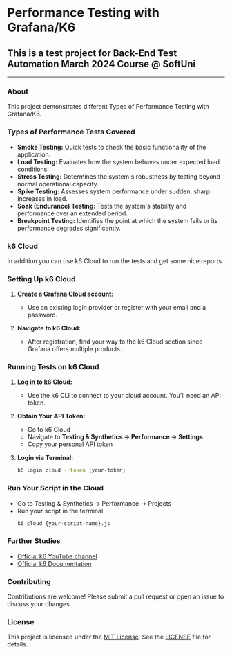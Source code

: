 # Performance Testing with Grafana/K6
## This is a test project for Back-End Test Automation March 2024 Course @ SoftUni
---
### About
This project demonstrates different Types of Performance Testing with Grafana/K6.

### Types of Performance Tests Covered
- **Smoke Testing:** Quick tests to check the basic functionality of the application.
- **Load Testing:** Evaluates how the system behaves under expected load conditions.
- **Stress Testing:** Determines the system's robustness by testing beyond normal operational capacity.
- **Spike Testing:** Assesses system performance under sudden, sharp increases in load.
- **Soak (Endurance) Testing:** Tests the system's stability and performance over an extended period.
- **Breakpoint Testing:** Identifies the point at which the system fails or its performance degrades significantly.

### k6 Cloud
In addition you can use k6 Cloud to run the tests and get some nice reports.

### Setting Up k6 Cloud
1. **Create a Grafana Cloud account:**
   - Use an existing login provider or register with your email and a password.

2. **Navigate to k6 Cloud:**
   - After registration, find your way to the k6 Cloud section since Grafana offers multiple products.

### Running Tests on k6 Cloud
1. **Log in to k6 Cloud:**
   - Use the k6 CLI to connect to your cloud account. You'll need an API token.

2. **Obtain Your API Token:**
   - Go to k6 Cloud
   - Navigate to **Testing & Synthetics -> Performance -> Settings**
   - Copy your personal API token

3. **Login via Terminal:**
   ```sh
   k6 login cloud --token {your-token}
   
### Run Your Script in the Cloud
- Go to Testing & Synthetics -> Performance -> Projects
- Run your script in the terminal
   ```sh
   k6 cloud {your-script-name}.js

### Further Studies

- [Official k6 YouTube channel](https://www.youtube.com/c/k6test)
- [Official k6 Documentation](https://grafana.com/docs/k6/latest/)

### Contributing
Contributions are welcome! Please submit a pull request or open an issue to discuss your changes.

### License

This project is licensed under the [MIT License](LICENSE). See the [LICENSE](LICENSE) file for details.


